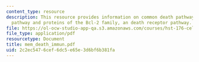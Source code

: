 ```yaml
---
content_type: resource
description: This resource provides information on common death pathway, mitochondrial
  pathway and proteins of the Bcl-2 family, an death receptor pathway.
file: https://ol-ocw-studio-app-qa.s3.amazonaws.com/courses/hst-176-cellular-and-molecular-immunology-fall-2005/2c2ec5476cef6dc5e65e3d6bf6b381fa_mem_death_immun.pdf
file_type: application/pdf
resourcetype: Document
title: mem_death_immun.pdf
uid: 2c2ec547-6cef-6dc5-e65e-3d6bf6b381fa
---
```

